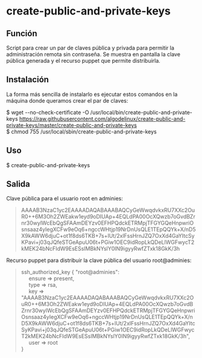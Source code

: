 # create-public-and-private-keys

Función
-----------

Script para crear un par de claves pública y privada para permitir la administración remota sin contraseña.
Se muestra en pantalla la clave pública generada y el recurso puppet que permite distribuirla.

Instalación
-----------

La forma más sencilla de instalarlo es ejecutar estos comandos en la máquina donde queramos crear el par de claves:  

   $ wget --no-check-certificate -O /usr/local/bin/create-public-and-private-keys https://raw.githubusercontent.com/algodelinux/create-public-and-private-keys/master/create-public-and-private-keys  
   $ chmod 755 /usr/local/sbin/create-public-and-private-keys
  

Uso                   
---

   $ create-public-and-private-keys


Salida                   
------

   Clave pública para el usuario root en adminies:
> AAAAB3NzaC1yc2EAAAADAQABAAABAQCyGeWwqdvkxRU7XXc2OuR0++6M3Oh2ZWEakw1eyd9oDIUAp+4EQLdPA00OcXQwzb7oGvdBZrnr30wylWcEbQgSFAAmDEYzv0EFHPQdckETRMpjTFGYGQeHnpwriOsnsaaz4yIegXCFw9eOq6+ngccWHtjp19NrDnUsQLE1TEpQQYk+X/nD5X9kAWW6djuC+ot1f8ds6TKB+7s+IUt/2xlFssHrnJZQ7OxXd4GaYItcSyKPavi+j03qJQfeSTGeApuU06t+PGiw1OEC9idRopLkQDeLlWGFwycT2kMEK24bNcFIdW9EsESsIMBkNYslY0IN9igyyRwfZTxk18GkK/3h

Recurso puppet para distribuir la clave pública del usuario root@adminies:  
> ssh_authorized_key { "root@adminies":  
> &nbsp;&nbsp;&nbsp;&nbsp;&nbsp;ensure => present,  
> &nbsp;&nbsp;&nbsp;&nbsp;&nbsp;type => rsa,  
> &nbsp;&nbsp;&nbsp;&nbsp;&nbsp;key => "AAAAB3NzaC1yc2EAAAADAQABAAABAQCyGeWwqdvkxRU7XXc2OuR0++6M3Oh2ZWEakw1eyd9oDIUAp+4EQLdPA00OcXQwzb7oGvdBZrnr30wylWcEbQgSFAAmDEYzv0EFHPQdckETRMpjTFGYGQeHnpwriOsnsaaz4yIegXCFw9eOq6+ngccWHtjp19NrDnUsQLE1TEpQQYk+X/nD5X9kAWW6djuC+ot1f8ds6TKB+7s+IUt/2xlFssHrnJZQ7OxXd4GaYItcSyKPavi+j03qJQfeSTGeApuU06t+PGiw1OEC9idRopLkQDeLlWGFwycT2kMEK24bNcFIdW9EsESsIMBkNYslY0IN9igyyRwfZTxk18GkK/3h",   
> &nbsp;&nbsp;&nbsp;&nbsp;&nbsp;user => root  
> }
